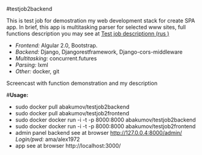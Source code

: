 #testjob2backend

This is test job for demostration my web development stack for create SPA app. In brief, this app is multitasking parser for
selected www sites, full functions description you may see at [Test job descriptionn (rus )](https://github.com/poiskpoisk/testjob2backend/blob/master/%D0%A2%D0%B5%D1%81%D1%82%D0%BE%D0%B2%D0%BE%D0%B5%20%D0%B7%D0%B0%D0%B4%D0%B0%D0%BD%D0%B8%D0%B5%20%D1%81%D0%B5%D1%80%D0%B2%D0%B5%D1%80%D0%BD%D0%BE%D0%B5%20%D0%BF%D1%80%D0%BE%D0%B3%D1%80%D0%B0%D0%BC%D0%B8%D1%80%D0%BE%D0%B2%D0%B0%D0%BD%D0%B8%D0%B5%20.pdf) 

+ _Frontend:_     Algular 2.0, Bootstrap. 
+ _Backend:_      Django, Djangorestframework, Django-cors-middleware
+ _Multitasking:_ concurrent.futures
+ _Parsing:_      lxml
+ _Other:_        docker, git

Screencast with function demonstration and my description

#__Usage:__
+ sudo docker pull abakumov/testjob2backend
+ sudo docker pull abakumov/testjob2frontend
+ sudo docker docker run -i -t -p 8000:8000 abakumov/testjob2backend
+ sudo docker docker run -i -t -p 8000:8000 abakumov/testjob2frontend
+ admin panel backend see at browser http://127.0.0.4:8000/admin/  _Login/pwd:_ ama/alex1972
+ app see at browser http://localhost:3000/






